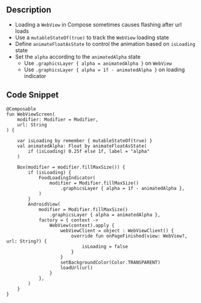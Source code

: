 ## Description

- Loading a `WebView` in Compose sometimes causes flashing after url loads
- Use a `mutableStateOf(true)` to track the `WebView` loading state
- Define `animateFloatAsState` to control the animation based on `isLoading` state
- Set the `alpha` according to the `animatedAlpha` state
   - Use `.graphicsLayer { alpha = animatedAlpha }` on `WebView`
   - Use `.graphicsLayer { alpha = 1f - animatedAlpha }` on loading indicator

## Code Snippet

```
@Composable
fun WebViewScreen(
    modifier: Modifier = Modifier,
    url: String
) {

    var isLoading by remember { mutableStateOf(true) }
    val animatedAlpha: Float by animateFloatAsState(
        if (isLoading) 0.25f else 1f, label = "alpha"
    )

    Box(modifier = modifier.fillMaxSize()) {
        if (isLoading) {
            FoodLoadingIndicator(
                modifier = Modifier.fillMaxSize()
                    .graphicsLayer { alpha = 1f - animatedAlpha },
            )
        }
        AndroidView(
            modifier = Modifier.fillMaxSize()
                .graphicsLayer { alpha = animatedAlpha },
            factory = { context ->
                WebView(context).apply {
                    webViewClient = object : WebViewClient() {
                        override fun onPageFinished(view: WebView?, url: String?) {
                            isLoading = false
                        }
                    }
                    setBackgroundColor(Color.TRANSPARENT)
                    loadUrl(url)
                }
            },
        )
    }
}                
```